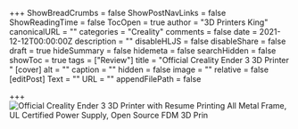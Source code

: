+++
ShowBreadCrumbs = false
ShowPostNavLinks = false
ShowReadingTime = false
TocOpen = true
author = "3D Printers King"
canonicalURL = ""
categories = "Creality"
comments = false
date = 2021-12-12T00:00:00Z
description = ""
disableHLJS = false
disableShare = false
draft = true
hideSummary = false
hidemeta = false
searchHidden = false
showToc = true
tags = ["Review"]
title = "Official Creality Ender 3 3D Printer "
[cover]
alt = ""
caption = ""
hidden = false
image = ""
relative = false
[editPost]
Text = ""
URL = ""
appendFilePath = false

+++
![Official Creality Ender 3 3D Printer with Resume Printing All Metal Frame, UL Certified Power Supply, Open Source FDM 3D Prin](https://images-na.ssl-images-amazon.com/images/I/61Z63VF9B3L._AC_UL604_SR604,400_.jpg)
